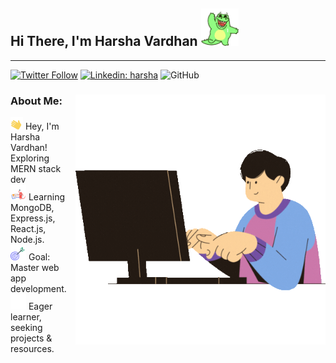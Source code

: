 <!-- - 👋 Hi, I’m @harshavardhan1726
- 👀 I’m passionate about emerging technologies and software development and strongly interested in creating innovative web applications
- 🌱 Currently I'm currently honing my Full Stack Web Development skills, exploring the latest frameworks and tools to build dynamic, user-friendly web experiences.
- 💞️ I want to collaborate on open-source projects and exciting web development ventures. If you're working on something cool, I'd love to hear about it!
- 📫 How to reach me via email at harshav1752002@gmail.com.com or through my LinkedIn profile here https://www.linkedin.com/in/harsha-vardhan-lagudu-31316a30a/
- 😄 Pronouns: He/Him -->

<!---
harshavardhan1726/harshavardhan1726 is a ✨ special ✨ repository because its `README.md` (this file) appears on your GitHub profile.
You can click the Preview link to take a look at your changes.
--->


<h2>Hi There, I'm Harsha Vardhan <img src="/images/hello.gif" height="60px" alt=""> </h2>
</div>
<hr>

[![Twitter Follow](https://img.shields.io/twitter/follow/HarshaV172604?label=Follow)](https://twitter.com/intent/follow?screen_name=HarshaV172604)
[![Linkedin: harsha](https://img.shields.io/badge/-harsha-blue?style=flat-square&logo=Linkedin&logoColor=white&link=https://www.linkedin.com/in/sai-harsha-vardhan-lagudu-31316a30a)](https://www.linkedin.com/in/sai-harsha-vardhan-lagudu-31316a30a)
![GitHub](https://img.shields.io/github/followers/harshavardhan1726)

<div>
<div>
        <img align='right' src="/images/coding.gif" width="400px">
</div>
 <div>
        <h3>About Me: </h3>
        <img src="/images/Hand_wave.gif" width="20px" alt=""> Hey, I'm Harsha Vardhan! Exploring MERN stack dev</img>
        <br>
        <img src="/images/Learn.gif" width="25px" alt=""> Learning MongoDB, Express.js, React.js, Node.js. </img>
        <br>
        <img src="/images/goal.gif" width="25px" alt=""> Goal: Master web app development.
        <br>
        <img src="/images/puzzle.gif" width="25px" alt=""> Eager learner, seeking projects & resources.
    </div>
    
</div>